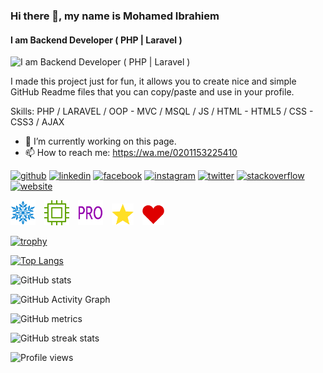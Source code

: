 ### Hi there 👋, my name is Mohamed Ibrahiem
#### I am Backend Developer ( PHP | Laravel )
![I am Backend Developer ( PHP | Laravel )](https://camo.githubusercontent.com/83b2ecc4b28aaf60af02fa756bd2e31234e5b4fc02c586ba38c9fbbe83adf3c7/68747470733a2f2f64726976652e676f6f676c652e636f6d2f75633f6578706f72743d766965772669643d3146784e3562664b667545443638794531444d6c72686b36395f307478722d5261)

I made this project just for fun, it allows you to create nice and simple GitHub Readme files that you can copy/paste and use in your profile.

Skills: PHP / LARAVEL / OOP - MVC / MSQL / JS / HTML - HTML5 / CSS - CSS3 / AJAX

- 🔭 I’m currently working on this page. 
- 📫 How to reach me: https://wa.me/0201153225410 


[<img src='https://cdn.jsdelivr.net/npm/simple-icons@3.0.1/icons/github.svg' alt='github' height='40'>](https://github.com/mohamedelfert)  [<img src='https://cdn.jsdelivr.net/npm/simple-icons@3.0.1/icons/linkedin.svg' alt='linkedin' height='40'>](https://www.linkedin.com/in/mohamed-elfert/)  [<img src='https://cdn.jsdelivr.net/npm/simple-icons@3.0.1/icons/facebook.svg' alt='facebook' height='40'>](https://www.facebook.com/medo.teto1)  [<img src='https://cdn.jsdelivr.net/npm/simple-icons@3.0.1/icons/instagram.svg' alt='instagram' height='40'>](https://www.instagram.com/medo_elfert/)  [<img src='https://cdn.jsdelivr.net/npm/simple-icons@3.0.1/icons/twitter.svg' alt='twitter' height='40'>](https://twitter.com/medo_elfert)  [<img src='https://cdn.jsdelivr.net/npm/simple-icons@3.0.1/icons/stackoverflow.svg' alt='stackoverflow' height='40'>](https://stackoverflow.com/users/7758368/mohamed-ibrahiem)  [<img src='https://cdn.jsdelivr.net/npm/simple-icons@3.0.1/icons/icloud.svg' alt='website' height='40'>](http://tubaty.rf.gd/)  

<a href='https://archiveprogram.github.com/'><img src='https://raw.githubusercontent.com/acervenky/animated-github-badges/master/assets/acbadge.gif' width='40' height='40'></a> <a href='https://docs.github.com/en/developers'><img src='https://raw.githubusercontent.com/acervenky/animated-github-badges/master/assets/devbadge.gif' width='40' height='40'></a> <a href='https://github.com/pricing'><img src='https://raw.githubusercontent.com/acervenky/animated-github-badges/master/assets/pro.gif' width='40' height='40'></a> <a href='https://stars.github.com/'><img src='https://raw.githubusercontent.com/acervenky/animated-github-badges/master/assets/starbadge.gif' width='35' height='35'></a> <a href='https://docs.github.com/en/github/supporting-the-open-source-community-with-github-sponsors'><img src='https://raw.githubusercontent.com/acervenky/animated-github-badges/master/assets/sponsorbadge.gif' width='35' height='35'></a> 

[![trophy](https://github-profile-trophy.vercel.app/?username=mohamedelfert)](https://github.com/ryo-ma/github-profile-trophy)

[![Top Langs](https://github-readme-stats.vercel.app/api/top-langs/?username=mohamedelfert)](https://github.com/anuraghazra/github-readme-stats)

![GitHub stats](https://github-readme-stats.vercel.app/api?username=mohamedelfert&show_icons=true)  

![GitHub Activity Graph](https://activity-graph.herokuapp.com/graph?username=mohamedelfert)  

![GitHub metrics](https://metrics.lecoq.io/mohamedelfert)  

![GitHub streak stats](https://github-readme-streak-stats.herokuapp.com/?user=mohamedelfert)  

![Profile views](https://gpvc.arturio.dev/mohamedelfert)  
